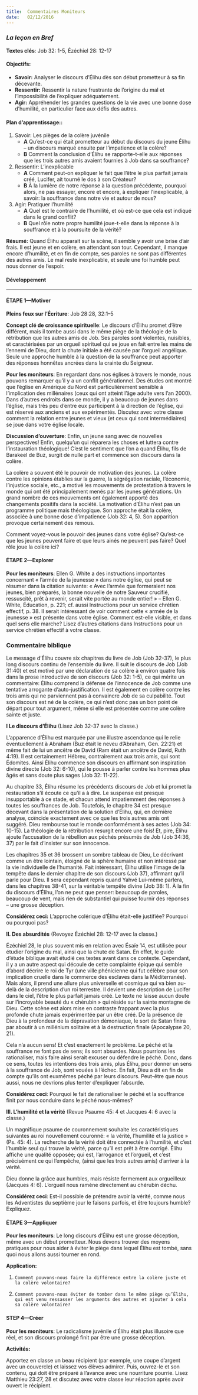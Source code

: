 ```yaml
---
title:  Commentaires Moniteurs
date:   02/12/2016
---
```


### _La leçon en Bref_

**Textes clés**: Job 32: 1-5, Ézéchiel 28: 12-17

#### **Objectifs:**
- **Savoir:** Analyser le discours d’Élihu dès son début prometteur à sa fin décevante.
- **Ressentir:** Ressentir la nature frustrante de l’origine du mal et l’impossibilité de l’expliquer adéquatement.
- **Agir:** Appréhender les grandes questions de la vie avec une bonne dose d’humilité, en particulier face aux défis des autres.

#### **Plan d’apprentissage::**
1. Savoir: Les pièges de la colère juvénile
   + **A** Qu’est-ce qui était prometteur au début du discours du jeune Élihu – un discours marqué ensuite par l’impatience et la colère?
   + **B** Comment la conclusion d’Élihu se rapporte-t-elle aux réponses que les trois autres amis avaient fournies à Job dans sa souffrance?
2. Ressentir: L’inexplicable
   + **A** Comment peut-on expliquer le fait que l’être le plus parfait jamais créé, Lucifer, ait tourné le dos à son Créateur?
   + **B** À la lumière de notre réponse à la question précédente, pourquoi alors, ne pas essayer, encore et encore, à expliquer l’inexplicable, à savoir: la souffrance dans notre vie et autour de nous?
3. Agir: Pratiquer l’humilité
   + **A** Quel est le contraire de l’humilité, et où est-ce que cela est indiqué dans le grand conflit?
   + **B** Quel rôle notre propre humilité joue-t-elle dans la réponse à la souffrance et à la poursuite de la vérité?
 
**Résumé:** Quand Élihu apparait sur la scène, il semble y avoir une brise d’air frais. Il est jeune et en colère, en attendant son tour. Cependant, il manque encore d’humilité, et en fin de compte, ses paroles ne sont pas différentes des autres amis. Le mal reste inexplicable, et seule une foi humble peut nous donner de l’espoir.

#### **Développement**
------

#### ÉTAPE 1—Motiver

**Pleins feux sur l’Écriture**: Job 28:28, 32:1–5

**Concept clé de croissance spirituelle**: Le discours d’Élihu promet d’être différent, mais il tombe aussi dans le même piège de la théologie de la rétribution que les autres amis de Job. Ses paroles sont violentes, nuisibles, et caractérisées par un orgueil spirituel qui se joue en fait entre les mains de l’ennemi de Dieu, dont la chute initiale a été causée par l’orgueil angélique. Seule une approche humble à la question de la souffrance peut apporter des réponses honnêtes ancrées dans la crainte du Seigneur.

**Pour les moniteurs**: En regardant dans nos églises à travers le monde, nous pouvons remarquer qu’il y a un conflit générationnel. Des études ont montré que l’église en Amérique du Nord est particulièrement sensible à l’implication des millénaires (ceux qui ont atteint l’âge adulte vers l’an 2000). Dans d’autres endroits dans ce monde, il y a beaucoup de jeunes dans l’église, mais très peu d’entre eux participent à la direction de l’église, qui est réservé aux anciens et aux expérimentés. Discutez avec votre classe comment la relation entre jeunes et vieux (et ceux qui sont intermédiaires) se joue dans votre église locale.

**Discussion d’ouverture**: Enfin, un jeune sang avec de nouvelles perspectives! Enfin, quelqu’un qui réparera les choses et luttera contre l’instauration théologique! C’est le sentiment que l’on a quand Élihu, fils de Barakeel de Buz, surgit de nulle part et commence son discours dans la colère.

La colère a souvent été le pouvoir de motivation des jeunes. La colère contre les opinions établies sur la guerre, la ségrégation raciale, l’économie, l’injustice sociale, etc., a motivé les mouvements de protestation à travers le monde qui ont été principalement menés par les jeunes générations. Un grand nombre de ces mouvements ont également apporté des changements positifs dans la société. La motivation d’Élihu n’est pas un programme politique mais théologique. Son approche était la colère, associée à une bonne dose d’impatience (Job 32: 4, 5). Son apparition provoque certainement des remous.

Comment voyez-vous le pouvoir des jeunes dans votre église? Qu’est-ce que les jeunes peuvent faire et que leurs ainés ne peuvent pas faire? Quel rôle joue la colère ici?

#### ÉTAPE 2—Explorer

**Pour les moniteurs**: Ellen G. White a des instructions importantes concernant « l’armée de la jeunesse » dans notre église, qui peut se résumer dans la citation suivante: « Avec l’armée que formeraient nos jeunes, bien préparés, la bonne nouvelle de notre Sauveur crucifié, ressuscité, prêt à revenir, serait vite portée au monde entier! » – Ellen G. White, Éducation, p. 221; cf. aussi Instructions pour un service chrétien effectif, p. 38. Il serait intéressant de voir comment cette « armée de la jeunesse » est présente dans votre église. Comment est-elle visible, et dans quel sens elle marche? Lisez d’autres citations dans Instructions pour un service chrétien effectif à votre classe.

### **Commentaire biblique**

Le message d’Élihu couvre six chapitres du livre de Job (Job 32-37), le plus long discours continu de l’ensemble du livre. Il suit le discours de Job (Job 31:40) et est motivé par une déclaration de sa colère à environ quatre fois dans la prose introductive de son discours (Job 32: 1-5), ce qui mérite un commentaire: Élihu comprend la défense de l’innocence de Job comme une tentative arrogante d’auto-justification. Il est également en colère contre les trois amis qui ne parviennent pas à convaincre Job de sa culpabilité. Tout son discours est né de la colère, ce qui n’est donc pas un bon point de départ pour tout argument, même si elle est présentée comme une colère sainte et juste.

**I Le discours d’Élihu** (Lisez Job 32-37 avec la classe.)

L’apparence d’Élihu est marquée par une illustre ascendance qui le relie éventuellement à Abraham (Buz était le neveu d’Abraham, Gen. 22:21) et même fait de lui un ancêtre de David (Ram était un ancêtre de David, Ruth 4:19). Il est certainement Hébreu, contrairement aux trois amis, qui sont Édomites. Ainsi Élihu commence son discours en affirmant son inspiration divine directe (Job 32: 6-10), qui le pousse à parler contre les hommes plus âgés et sans doute plus sages (Job 32: 11-22).

Au chapitre 33, Élihu résume les précédents discours de Job et lui promet la restauration s’il écoute ce qu’il a à dire. Le suspense est presque insupportable à ce stade, et chacun attend impatiemment des réponses à toutes les souffrances de Job. Toutefois, le chapitre 34 est presque décevant dans la présentation de la solution d’Élihu, qui, en dernière analyse, coïncide exactement avec ce que les trois autres amis ont suggéré. Dieu rembourse tout le monde conformément à ses actes (Job 34: 10-15). La théologie de la rétribution resurgit encore une fois! Et, pire, Élihu ajoute l’accusation de la rébellion aux péchés présumés de Job (Job 34:36, 37) par le fait d’insister sur son innocence.

Les chapitres 35 et 36 brossent un sombre tableau de Dieu, Le décrivant comme un être lointain, éloigné de la sphère humaine et non intéressé par la vie individuelle de l’humanité. Fait intéressant, Élihu utilise l’image de la tempête dans le dernier chapitre de son discours (Job 37), affirmant qu’il parle pour Dieu. Il sera cependant repris quand Yahvé Lui-même parlera, dans les chapitres 38-41, sur la véritable tempête divine (Job 38: 1). À la fin du discours d’Élihu, l’on ne peut que penser: beaucoup de paroles, beaucoup de vent, mais rien de substantiel qui puisse fournir des réponses – une grosse déception.
   
**Considérez ceci:** L’approche colérique d’Élihu était-elle justifiée? Pourquoi ou pourquoi pas?

**II. Des absurdités** (Revoyez Ézéchiel 28: 12-17 avec la classe.)

Ézéchiel 28, le plus souvent mis en relation avec Ésaïe 14, est utilisée pour étudier l’origine du mal, ainsi que la chute de Satan. En effet, le guide d’étude biblique avait étudié ces textes avant dans ce contexte. Cependant, il y a un autre aspect qui découle de cette complainte épique qui semble d’abord décrire le roi de Tyr (une ville phénicienne qui fut célèbre pour son implication cruelle dans le commerce des esclaves dans la Méditerranée). Mais alors, il prend une allure plus universelle et cosmique qui va bien au-delà de la description d’un roi terrestre. Il devient une description de Lucifer dans le ciel, l’être le plus parfait jamais créé. Le texte ne laisse aucun doute sur l’incroyable beauté du « chérubin » qui réside sur la sainte montagne de Dieu. Cette scène est alors mise en contraste frappant avec la plus profonde chute jamais expérimentée par un être créé. De la présence de Dieu à la profondeur de la dépravation démoniaque, le sort de Satan finira par aboutir à un millénium solitaire et à la destruction finale (Apocalypse 20, 21).

Cela n’a aucun sens! Et c’est exactement le problème. Le péché et la souffrance ne font pas de sens; ils sont absurdes. Nous pourrions les rationaliser, mais faire ainsi serait excuser ou défendre le péché. Donc, dans ce sens, toutes les intentions des trois amis, plus Élihu, pour donner un sens à la souffrance de Job, sont vouées à l’échec. En fait, Dieu a dit en fin de compte qu’ils ont euxmêmes péché par leurs discours. Peut-être que nous aussi, nous ne devrions plus tenter d’expliquer l’absurde.
   
**Considérez ceci**: Pourquoi le fait de rationaliser le péché et la souffrance finit par nous conduire dans le péché nous-mêmes?
   
**III. L’humilité et la vérité** (Revue Psaume 45: 4 et Jacques 4: 6 avec la classe.)

Un magnifique psaume de couronnement souhaite les caractéristiques suivantes au roi nouvellement couronné: « la vérité, l’humilité et la justice » (Ps. 45: 4). La recherche de la vérité doit être connectée à l’humilité, et c’est l’humble seul qui trouve la vérité, parce qu’il est prêt à être corrigé. Élihu affiche une qualité opposée; qui est, l’arrogance et l’orgueil, et c’est précisément ce qui l’empêche, (ainsi que les trois autres amis) d’arriver à la vérité.

Dieu donne la grâce aux humbles, mais résiste fermement aux orgueilleux (Jacques 4: 6). L’orgueil nous ramène directement au chérubin déchu.
   
**Considérez ceci**: Est-il possible de prétendre avoir la vérité, comme nous les Adventistes du septième jour le faisons parfois, et être toujours humble? Expliquez.

#### ÉTAPE 3—Appliquer

**Pour les moniteurs**: Le long discours d’Élihu est une grosse déception, même avec un début prometteur. Nous devons trouver des moyens pratiques pour nous aider à éviter le piège dans lequel Élihu est tombé, sans quoi nous allons aussi tourner en rond.

**Application:**

1. `Comment pouvons-nous faire la différence entre la colère juste et la colère volontaire?`

2. `Comment pouvons-nous éviter de tomber dans le même piège qu’Élihu, qui est venu ressasser les arguments des autres et ajouter à cela sa colère volontaire?`

#### STEP 4—Créer

**Pour les moniteurs**: Le radicalisme juvénile d’Élihu était plus illusoire que réel, et son discours prolongé finit par être une grosse déception.

**Activités:**

Apportez en classe un beau récipient (par exemple, une coupe d’argent avec un couvercle) et laissez vos élèves admirer. Puis, ouvrez-le et son contenu, qui doit être préparé à l’avance avec une nourriture pourrie. Lisez Matthieu 23:27, 28 et discutez avec votre classe leur réaction après avoir ouvert le récipient.